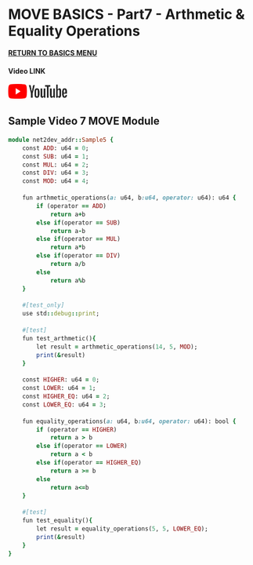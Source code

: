 # MOVE BASICS - Part7 - Arthmetic & Equality Operations


<a href="https://github.com/net2devcrypto/MOVE-Smart-Contracts/tree/main/index/BASICS"><b>RETURN TO BASICS MENU</b></a>

<h4>Video LINK</h4>
<a href="https://youtu.be/5-YUa1Zz9-8" target="_blank"><img src="https://github.com/net2devcrypto/misc/blob/main/ytlogo2.png" width="120" height="30"></a>

## Sample Video 7 MOVE Module

```ruby
module net2dev_addr::Sample5 {
    const ADD: u64 = 0;
    const SUB: u64 = 1;
    const MUL: u64 = 2;
    const DIV: u64 = 3;
    const MOD: u64 = 4;

    fun arthmetic_operations(a: u64, b:u64, operator: u64): u64 {
        if (operator == ADD)
            return a+b
        else if(operator == SUB)
            return a-b
        else if(operator == MUL)
            return a*b
        else if(operator == DIV)
            return a/b
        else
            return a%b
    }

    #[test_only]
    use std::debug::print;

    #[test]
    fun test_arthmetic(){
        let result = arthmetic_operations(14, 5, MOD);
        print(&result)
    }

    const HIGHER: u64 = 0;
    const LOWER: u64 = 1;
    const HIGHER_EQ: u64 = 2;
    const LOWER_EQ: u64 = 3;

    fun equality_operations(a: u64, b:u64, operator: u64): bool {
        if (operator == HIGHER)
            return a > b
        else if(operator == LOWER)
            return a < b
        else if(operator == HIGHER_EQ)
            return a >= b
        else
            return a<=b
    }

    #[test]
    fun test_equality(){
        let result = equality_operations(5, 5, LOWER_EQ);
        print(&result)
    }
}
```
